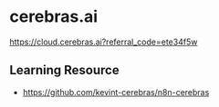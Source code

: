 # cerebras.ai
https://cloud.cerebras.ai?referral_code=ete34f5w





## Learning Resource
* https://github.com/kevint-cerebras/n8n-cerebras